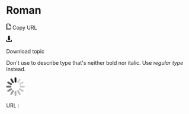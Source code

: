 # Roman

![Copy URL](media/roman/Copy.png)
Copy URL

![Download](media/roman/Download.png)

Download topic

Don't use to describe type that's neither bold nor italic. Use *regular type* instead.

![In progress](media/roman/activity-large.gif)

URL :
